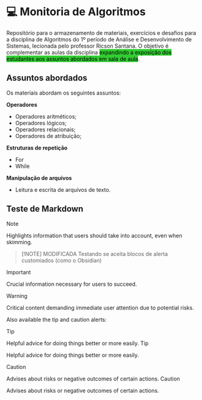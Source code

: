 # :computer: Monitoria de Algoritmos

Repositório para o armazenamento de materiais, exercícios e desafios para a disciplina de Algoritmos do 1º período de Análise e Desenvolvimento de Sistemas, lecionada pelo professor Ricson Santana. O objetivo é complementar as aulas da disciplina <span style="background-color: limegreen;color: black;">expandindo a exposição dos estudantes aos assuntos abordados em sala de aula</span>.

## Assuntos abordados
Os materiais abordam os seguintes assuntos:

**Operadores**
- Operadores aritméticos;
- Operadores lógicos;
- Operadores relacionais;
- Operadores de atribuição;

**Estruturas de repetição**
- For
- While

**Manipulação de arquivos**
- Leitura e escrita de arquivos de texto.


## Teste de Markdown

> [!NOTE]
> Highlights information that users should take into account, even when skimming.

> [!NOTE] MODIFICADA
> Testando se aceita blocos de alerta customiados (como o Obsidian)

> [!IMPORTANT]  
> Crucial information necessary for users to succeed.

> [!WARNING]  
> Critical content demanding immediate user attention due to potential risks.

Also available the tip and caution alerts:

> [!TIP]
> Helpful advice for doing things better or more easily.
Tip

Helpful advice for doing things better or more easily.

> [!CAUTION]
> Advises about risks or negative outcomes of certain actions.
Caution

Advises about risks or negative outcomes of certain actions.